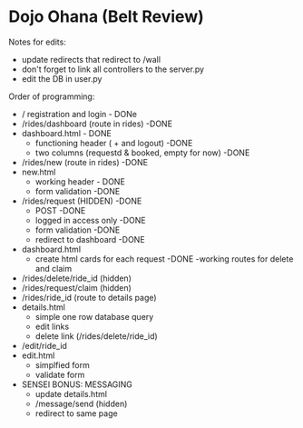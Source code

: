 # Dojo Ohana (Belt Review)

Notes for edits:
- update redirects that redirect to /wall
- don't forget to link all controllers to the server.py
- edit the DB in user.py

Order of programming:
- / registration and login - DONe
- /rides/dashboard (route in rides) -DONE
- dashboard.html - DONE
    - functioning header ( + and logout) -DONE
    - two columns (requestd & booked, empty for now) -DONE
- /rides/new (route in rides) -DONE
- new.html
    - working header - DONE
    - form validation -DONE
- /rides/request (HIDDEN) -DONE
    - POST -DONE 
    - logged in access only -DONE
    - form validation -DONE
    - redirect to dashboard -DONE
- dashboard.html
    - create html cards for each request -DONE
    -working routes for delete and claim
- /rides/delete/ride_id (hidden)
- /rides/request/claim (hidden)
- /rides/ride_id (route to details page)
- details.html
    - simple one row database query
    - edit links
    - delete link (/rides/delete/ride_id)
- /edit/ride_id
- edit.html
    - simplfied form
    - validate form
- SENSEI BONUS: MESSAGING
    - update details.html
    - /message/send (hidden)
    - redirect to same page
